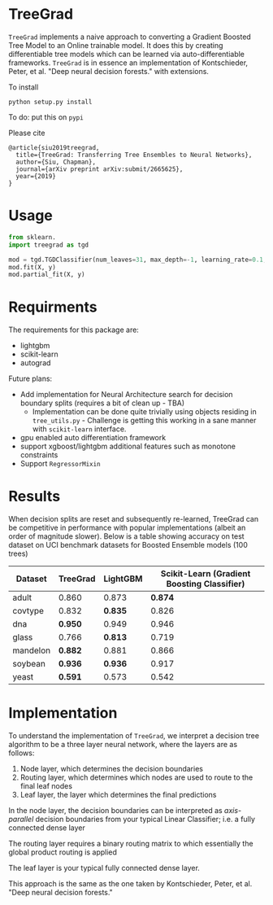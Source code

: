 # TreeGrad

`TreeGrad` implements a naive approach to converting a Gradient Boosted Tree Model to an Online trainable model. It does this by creating differentiable tree models which can be learned via auto-differentiable frameworks. `TreeGrad` is in essence an implementation of Kontschieder, Peter, et al. "Deep neural decision forests." with extensions.

To install

```
python setup.py install
```

To do: put this on `pypi`

Please cite 

```
@article{siu2019treegrad,
  title={TreeGrad: Transferring Tree Ensembles to Neural Networks},
  author={Siu, Chapman},
  journal={arXiv preprint arXiv:submit/2665625},
  year={2019}
}
```


# Usage

```py
from sklearn.
import treegrad as tgd

mod = tgd.TGDClassifier(num_leaves=31, max_depth=-1, learning_rate=0.1, n_estimators=100, autograd_config={'refit_splits':False})
mod.fit(X, y)
mod.partial_fit(X, y)
```

# Requirments

The requirements for this package are:

*  lightgbm
*  scikit-learn
*  autograd

Future plans:

*  Add implementation for Neural Architecture search for decision boundary splits (requires a bit of clean up - TBA)
   *  Implementation can be done quite trivially using objects residing in `tree_utils.py` - Challenge is getting this working in a sane manner with `scikit-learn` interface.
*  gpu enabled auto differentiation framework
*  support xgboost/lightgbm additional features such as monotone constraints
*  Support `RegressorMixin`

# Results

When decision splits are reset and subsequently re-learned, TreeGrad can be competitive in performance with popular implementations (albeit an order of magnitude slower). Below is a table showing accuracy on test dataset on UCI benchmark datasets for Boosted Ensemble models (100 trees)


| Dataset  | TreeGrad  | LightGBM  | Scikit-Learn (Gradient Boosting Classifier) |
| ---------| --------- | --------- | ------------------------------------------- |
| adult    | 0.860     | 0.873     | **0.874**                                   |
| covtype  | 0.832     | **0.835** | 0.826                                       |
| dna      | **0.950** | 0.949     | 0.946                                       |
| glass    | 0.766     | **0.813** | 0.719                                       |
| mandelon | **0.882** | 0.881     | 0.866                                       |
| soybean  | **0.936** | **0.936** | 0.917                                       |
| yeast    | **0.591** | 0.573     | 0.542                                       |


# Implementation

<!-- insert link to arxiv paper -->

To understand the implementation of `TreeGrad`, we interpret a decision tree algorithm to be a three layer neural network, where the layers are as follows:

1.  Node layer, which determines the decision boundaries
2.  Routing layer, which determines which nodes are used to route to the final leaf nodes
3.  Leaf layer, the layer which determines the final predictions

In the node layer, the decision boundaries can be interpreted as _axis-parallel_ decision boundaries from your typical Linear Classifier; i.e. a fully connected dense layer

The routing layer requires a binary routing matrix to which essentially the global product routing is applied

The leaf layer is your typical fully connected dense layer.

This approach is the same as the one taken by Kontschieder, Peter, et al. "Deep neural decision forests."

